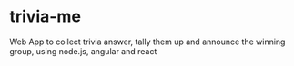 trivia-me
=========

Web App to collect trivia answer, tally them up and announce the winning group, using node.js, angular and react
